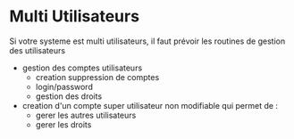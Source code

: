 # Multi Utilisateurs

Si votre systeme est multi utilisateurs, il faut prévoir les routines de gestion des utilisateurs

- gestion des comptes utilisateurs
	- creation suppression de comptes
	- login/password
	- gestion des droits
- creation d'un compte super utilisateur non modifiable qui permet de : 
	- gerer les autres utilisateurs
	- gerer les droits


	
